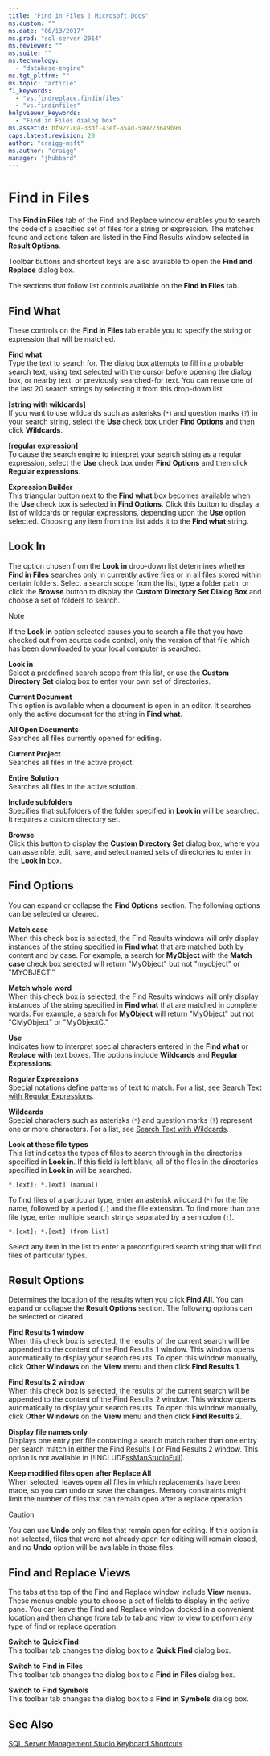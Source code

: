 ```yaml
---
title: "Find in Files | Microsoft Docs"
ms.custom: ""
ms.date: "06/13/2017"
ms.prod: "sql-server-2014"
ms.reviewer: ""
ms.suite: ""
ms.technology: 
  - "database-engine"
ms.tgt_pltfrm: ""
ms.topic: "article"
f1_keywords: 
  - "vs.findreplace.findinfiles"
  - "vs.findinfiles"
helpviewer_keywords: 
  - "Find in Files dialog box"
ms.assetid: bf92770a-33df-43ef-85ad-5a9223649b98
caps.latest.revision: 20
author: "craigg-msft"
ms.author: "craigg"
manager: "jhubbard"
---
```

# Find in Files
  The **Find in Files** tab of the Find and Replace window enables you to search the code of a specified set of files for a string or expression. The matches found and actions taken are listed in the Find Results window selected in **Result Options**.  
  
 Toolbar buttons and shortcut keys are also available to open the **Find and Replace** dialog box.  
  
 The sections that follow list controls available on the **Find in Files** tab.  
  
## Find What  
 These controls on the **Find in Files** tab enable you to specify the string or expression that will be matched.  
  
 **Find what**  
 Type the text to search for. The dialog box attempts to fill in a probable search text, using text selected with the cursor before opening the dialog box, or nearby text, or previously searched-for text. You can reuse one of the last 20 search strings by selecting it from this drop-down list.  
  
 **[string with wildcards]**  
 If you want to use wildcards such as asterisks (`*`) and question marks (`?`) in your search string, select the **Use** check box under **Find Options** and then click **Wildcards**.  
  
 **[regular expression]**  
 To cause the search engine to interpret your search string as a regular expression, select the **Use** check box under **Find Options** and then click **Regular expressions**.  
  
 **Expression Builder**  
 This triangular button next to the **Find what** box becomes available when the **Use** check box is selected in **Find Options**. Click this button to display a list of wildcards or regular expressions, depending upon the **Use** option selected. Choosing any item from this list adds it to the **Find what** string.  
  
## Look In  
 The option chosen from the **Look in** drop-down list determines whether **Find in Files** searches only in currently active files or in all files stored within certain folders. Select a search scope from the list, type a folder path, or click the **Browse** button to display the **Custom Directory Set Dialog Box** and choose a set of folders to search.  
  
> [!NOTE]  
>  If the **Look in** option selected causes you to search a file that you have checked out from source code control, only the version of that file which has been downloaded to your local computer is searched.  
  
 **Look in**  
 Select a predefined search scope from this list, or use the **Custom Directory Set** dialog box to enter your own set of directories.  
  
 **Current Document**  
 This option is available when a document is open in an editor. It searches only the active document for the string in **Find what**.  
  
 **All Open Documents**  
 Searches all files currently opened for editing.  
  
 **Current Project**  
 Searches all files in the active project.  
  
 **Entire Solution**  
 Searches all files in the active solution.  
  
 **Include subfolders**  
 Specifies that subfolders of the folder specified in **Look in** will be searched. It requires a custom directory set.  
  
 **Browse**  
 Click this button to display the **Custom Directory Set** dialog box, where you can assemble, edit, save, and select named sets of directories to enter in the **Look in** box.  
  
## Find Options  
 You can expand or collapse the **Find Options** section. The following options can be selected or cleared.  
  
 **Match case**  
 When this check box is selected, the Find Results windows will only display instances of the string specified in **Find what** that are matched both by content and by case. For example, a search for **MyObject** with the **Match case** check box selected will return "MyObject" but not "myobject" or "MYOBJECT."  
  
 **Match whole word**  
 When this check box is selected, the Find Results windows will only display instances of the string specified in **Find what** that are matched in complete words. For example, a search for **MyObject** will return "MyObject" but not "CMyObject" or "MyObjectC."  
  
 **Use**  
 Indicates how to interpret special characters entered in the **Find what** or **Replace with** text boxes. The options include **Wildcards** and **Regular Expressions**.  
  
 **Regular Expressions**  
 Special notations define patterns of text to match. For a list, see [Search Text with Regular Expressions](search-text-with-regular-expressions.md).  
  
 **Wildcards**  
 Special characters such as asterisks (`*`) and question marks (`?`) represent one or more characters. For a list, see [Search Text with Wildcards](search-text-with-wildcards.md).  
  
 **Look at these file types**  
 This list indicates the types of files to search through in the directories specified in **Look in**. If this field is left blank, all of the files in the directories specified in **Look in** will be searched.  
  
```  
*.[ext]; *.[ext] (manual)  
```  
  
 To find files of a particular type, enter an asterisk wildcard (`*`) for the file name, followed by a period (`.`) and the file extension. To find more than one file type, enter multiple search strings separated by a semicolon (`;`).  
  
```  
*.[ext]; *.[ext] (from list)  
```  
  
 Select any item in the list to enter a preconfigured search string that will find files of particular types.  
  
## Result Options  
 Determines the location of the results when you click **Find All**. You can expand or collapse the **Result Options** section. The following options can be selected or cleared.  
  
 **Find Results 1 window**  
 When this check box is selected, the results of the current search will be appended to the content of the Find Results 1 window. This window opens automatically to display your search results. To open this window manually, click **Other Windows** on the **View** menu and then click **Find Results 1**.  
  
 **Find Results 2 window**  
 When this check box is selected, the results of the current search will be appended to the content of the Find Results 2 window. This window opens automatically to display your search results. To open this window manually, click **Other Windows** on the **View** menu and then click **Find Results 2**.  
  
 **Display file names only**  
 Displays one entry per file containing a search match rather than one entry per search match in either the Find Results 1 or Find Results 2 window. This option is not available in [!INCLUDE[ssManStudioFull](../../includes/ssmanstudiofull-md.md)].  
  
 **Keep modified files open after Replace All**  
 When selected, leaves open all files in which replacements have been made, so you can undo or save the changes. Memory constraints might limit the number of files that can remain open after a replace operation.  
  
> [!CAUTION]  
>  You can use **Undo** only on files that remain open for editing. If this option is not selected, files that were not already open for editing will remain closed, and no **Undo** option will be available in those files.  
  
## Find and Replace Views  
 The tabs at the top of the Find and Replace window include **View** menus. These menus enable you to choose a set of fields to display in the active pane. You can leave the Find and Replace window docked in a convenient location and then change from tab to tab and view to view to perform any type of find or replace operation.  
  
 **Switch to Quick Find**  
 This toolbar tab changes the dialog box to a **Quick Find** dialog box.  
  
 **Switch to Find in Files**  
 This toolbar tab changes the dialog box to a **Find in Files** dialog box.  
  
 **Switch to Find Symbols**  
 This toolbar tab changes the dialog box to a **Find in Symbols** dialog box.  
  
## See Also  
 [SQL Server Management Studio Keyboard Shortcuts](../../database-engine/sql-server-management-studio-keyboard-shortcuts.md)  
  
  